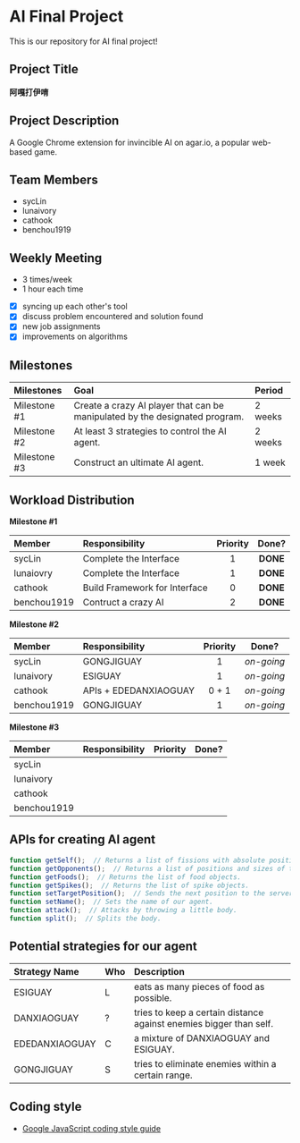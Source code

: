 # AI Final Project

This is our repository for AI final project\!

## Project Title

**阿嘎打伊唷**

## Project Description

A Google Chrome extension for invincible AI on agar.io, a popular web-based game.

## Team Members

* sycLin
* lunaivory
* cathook
* benchou1919

## Weekly Meeting

* 3 times/week
* 1 hour each time

- [x] syncing up each other's tool
- [x] discuss problem encountered and solution found
- [x] new job assignments
- [x] improvements on algorithms

## Milestones

|Milestones|Goal|Period|
|:---------|:---|:-----|
|Milestone #1|Create a crazy AI player that can be manipulated by the designated program.|2 weeks|
|Milestone #2|At least 3 strategies to control the AI agent.|2 weeks|
|Milestone #3|Construct an ultimate AI agent.|1 week|

## Workload Distribution

**Milestone #1**

|Member|Responsibility|Priority|Done?|
|:-----|:-------------|:------:|:---:|
|sycLin|Complete the Interface|1|**DONE**|
|lunaiovry|Complete the Interface|1|**DONE**|
|cathook|Build Framework for Interface|0|**DONE**|
|benchou1919|Contruct a crazy AI|2|**DONE**|


**Milestone #2**

|Member|Responsibility|Priority|Done?|
|:-----|:-------------|:------:|:---:|
|sycLin|GONGJIGUAY|1|*on-going*|
|lunaivory|ESIGUAY|1|*on-going*|
|cathook|APIs + EDEDANXIAOGUAY|0 + 1|*on-going*|
|benchou1919|GONGJIGUAY|1|*on-going*|


**Milestone #3**

|Member|Responsibility|Priority|Done?|
|:-----|:-------------|:------:|:---:|
|sycLin| | | |
|lunaivory| | | |
|cathook| | | |
|benchou1919| | | |

## APIs for creating AI agent

```javascript
function getSelf();  // Returns a list of fissions with absolute position and size.
function getOpponents();  // Returns a list of positions and sizes of the opponents' fissions list within eyesight.
function getFoods();  // Returns the list of food objects.
function getSpikes();  // Returns the list of spike objects.
function setTargetPosition();  // Sends the next position to the server.
function setName();  // Sets the name of our agent.
function attack();  // Attacks by throwing a little body.
function split();  // Splits the body.
```

## Potential strategies for our agent

|Strategy Name|Who|Description|
|:------------|:--|:----------|
|ESIGUAY|L|eats as many pieces of food as possible.|
|DANXIAOGUAY|?|tries to keep a certain distance against enemies bigger than self.|
|EDEDANXIAOGUAY|C|a mixture of DANXIAOGUAY and ESIGUAY.|
|GONGJIGUAY|S|tries to eliminate enemies within a certain range.|

## Coding style
* [Google JavaScript coding style guide](https://google-styleguide.googlecode.com/svn/trunk/javascriptguide.xml)

